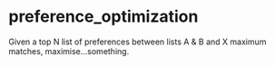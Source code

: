 # preference_optimization
Given a top N list of preferences between lists A &amp; B and X maximum matches, maximise...something.
